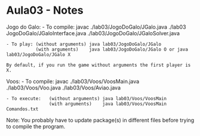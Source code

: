 # Aula03 - Notes

Jogo do Galo:
    - To compile: javac ./lab03/JogoDoGalo/JGalo.java ./lab03 JogoDoGalo/JGaloInterface.java ./lab03/JogoDoGalo/JGaloSolver.java 

    - To play: (without arguments) java lab03/JogoDoGalo/JGalo
               (with arguments)    java lab03/JogoDoGalo/JGalo O or java lab03/JogoDoGalo/JGalo X

    By default, if you run the game without arguments the first player is X.

Voos: 
    - To compile: javac ./lab03/Voos/VoosMain.java ./lab03/Voos/Voo.java ./lab03/Voos/Aviao.java

    - To execute:   (without arguments) java lab03/Voos/VoosMain
                    (with arguments)    java lab03/Voos/VoosMain Comandos.txt

Note: You probably have to update package(s) in different files before trying to compile the program.